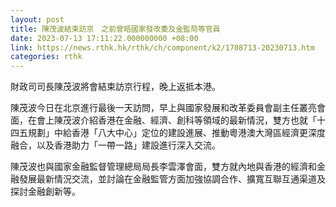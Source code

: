 ```yaml
---
layout: post
title: 陳茂波結束訪京　之前曾晤國家發改委及金監局等官員
date: 2023-07-13 17:11:22.000000000 +08:00
link: https://news.rthk.hk/rthk/ch/component/k2/1708713-20230713.htm
categories: rthk
---
```


財政司司長陳茂波將會結束訪京行程，晚上返抵本港。

陳茂波今日在北京進行最後一天訪問，早上與國家發展和改革委員會副主任叢亮會面，在會上陳茂波介紹香港在金融、經濟、創科等領域的最新情況，雙方也就「十四五規劃」中給香港「八大中心」定位的建設進展、推動粵港澳大灣區經濟更深度融合，以及香港助力「一帶一路」建設進行深入交流。
 
陳茂波也與國家金融監督管理總局局長李雲澤會面，雙方就內地與香港的經濟和金融發展最新情況交流，並討論在金融監管方面加強協調合作、擴寬互聯互通渠道及探討金融創新等。
